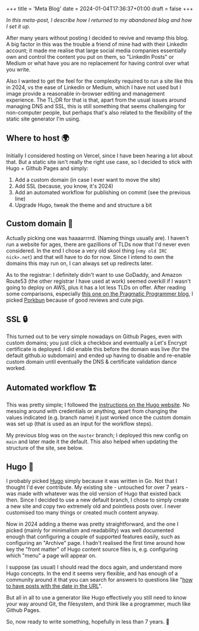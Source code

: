 +++
title = 'Meta Blog'
date = 2024-01-04T17:36:37+01:00
draft = false
+++

_In this meta-post, I describe how I returned to my abandoned blog and how I set it up._

After many years without posting I decided to revive and revamp this blog. A big factor in this was the trouble 
a friend of mine had with their LinkedIn account; it made me realise that large social media companies 
essentially own and control the content you put on them, so "LinkedIn Posts" or Medium or what have you are
no replacement for having control over what you write.

Also I wanted to get the feel for the complexity required to run a site like this in 2024, vs the ease of 
Linkedin or Medium, which I have not used but I image provide a reasonable in-browser editing and management
experience. The TL;DR for that is that, apart from the usual issues around managing DNS and SSL, this is
still something that seems challenging for non-computer people, but perhaps that's also related to the 
flexibility of the static site generator I'm using.

## Where to host 🌍️

Initially I considered hosting on Vercel, since I have been hearing a lot about that. But a static site isn't 
really the right use case, so I decided to stick with Hugo + Github Pages and simply:

1. Add a custom domain (in case I ever want to move the site)
1. Add SSL (because, you know, it's 2024)
1. Add an automated workflow for publishing on commit (see the previous line)
1. Upgrade Hugo, tweak the theme and and structure a bit

## Custom domain 💅️

Actually picking one was haaaarrrrd. (Naming things usually are). I
haven't run a website for ages, there are gazillions of TLDs now that I'd
never even considered. In the end I chose a very old skool thing (`<my
old IRC nick>.net`) and that will have to do for now. Since I intend to
own the domains this may run on, I can always set up redirects later.

As to the registrar: I definitely didn't want to use GoDaddy, and Amazon
Route53 (the other registrar I have used at work) seemed overkill if I
wasn't going to deploy on AWS, plus it has a lot less TLDs on offer. After
reading some comparisons, especially [this one on the Pragmatic Programmer
blog](https://blog.pragmaticengineer.com/domain-registrars-which-developers-recommend/),
I picked [Porkbun](https://porkbun.com/) because of good reviews and
cute pigs.

## SSL 🔒️

This turned out to be very simple nowadays on Github Pages, even with custom domains; you just click a checkbox
and eventually a Let's Encrypt certificate is deployed. I did enable this before the domain was live (for the
default github.io subdomain) and ended up having to disable and re-enable custom domain until eventually the
DNS & certificate validation dance worked.


## Automated workflow 🏗️

This was pretty simple; I followed the [instructions on the Hugo website](https://gohugo.io/hosting-and-deployment/hosting-on-github/).
No messing around with credentials or anything, apart from changing the values indicated (e.g. branch name) it just worked once
the custom domain was set up (that is used as an input for the workflow steps).

My previous blog was on the `master` branch; I deployed this new config on `main` and later made it the default. This also 
helped when updating the structure of the site, see below.

## Hugo 📝️

I probably picked [Hugo](https://gohugo.io/) simply because it was written in Go. Not that I thought I'd ever 
contribute. My existing site - untouched for over 7 years - was made with whatever was the old version of Hugo that
existed back then. Since I decided to use a new default branch, I chose to simply create a new site and copy two
extremely old and pointless posts over. I never customised too many things or created much content anyway.

Now in 2024 adding a theme was pretty straightforward, and the one I picked (mainly for minimalism and readability) was
well documented enough that configuring a couple of supported features easily, such as configuring an "Archive" page.
I hadn't realised the first time around how key the "front matter" of Hugo content source files is, e.g. configuring
which "menu" a page will appear on.

I suppose (as usual) I should read the docs again, and understand more Hugo concepts. In the end it seems very flexible,
and has enough of a community around it that you can search for answers to questions like "[how to have posts with the
date in the URL](https://discourse.gohugo.io/t/dates-in-post-filenames/26219)".

But all in all to use a generator like Hugo effectively you still need to know your way around Git, the filesystem, and
think like a programmer, much like Github Pages.

So, now ready to write something, hopefully in less than 7 years. 😬️

